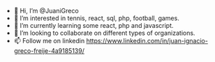 - 👋 Hi, I’m @JuaniGreco
- 👀 I’m interested in tennis, react, sql, php, football, games.
- 🌱 I’m currently learning some react, php and javascript.
- 💞️ I’m looking to collaborate on different types of organizations.
- 📫 Follow me on linkedin https://www.linkedin.com/in/juan-ignacio-greco-freije-4a9185139/ 

<!---
--->

